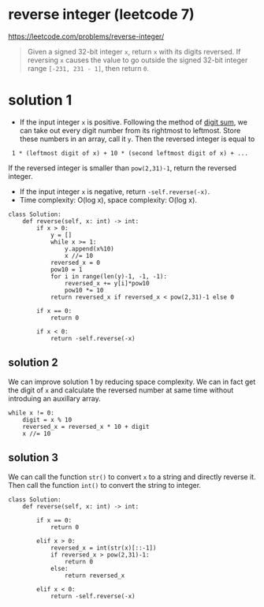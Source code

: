 # reverse integer (leetcode 7)

https://leetcode.com/problems/reverse-integer/

> Given a signed 32-bit integer `x`, return `x` with its digits reversed. 
> If reversing `x` causes the value to go outside the signed 32-bit integer range `[-231, 231 - 1]`, then return `0`.

# solution 1

* If the input integer `x` is positive. Following the method of [digit sum](digit_sum.md), we can take out every digit number from its rightmost to leftmost.
Store these numbers in an array, call it `y`. Then the reversed integer is equal to


` 1 * (leftmost digit of x) + 10 * (second leftmost digit of x) + ...`


If the reversed integer is smaller than `pow(2,31)-1`, return the reversed integer.

* If the input integer `x` is negative, return `-self.reverse(-x)`.
* Time complexity: O(log x), space complexity: O(log x).

```
class Solution:
    def reverse(self, x: int) -> int:
        if x > 0:
            y = []
            while x >= 1:
                y.append(x%10)
                x //= 10
            reversed_x = 0
            pow10 = 1
            for i in range(len(y)-1, -1, -1):
                reversed_x += y[i]*pow10
                pow10 *= 10
            return reversed_x if reversed_x < pow(2,31)-1 else 0
        
        if x == 0:
            return 0
        
        if x < 0:
            return -self.reverse(-x)
```

## solution 2

We can improve solution 1 by reducing space complexity. We can in fact get the digit of `x` and calculate the reversed number at same time
without introduing an auxillary array.

```
while x != 0:
    digit = x % 10
    reversed_x = reversed_x * 10 + digit
    x //= 10
```

## solution 3

We can call the function `str()` to convert `x` to a string and directly reverse it. Then call the function `int()` to convert the string
to integer.

```
class Solution:
    def reverse(self, x: int) -> int:
        
        if x == 0:
            return 0
        
        elif x > 0:
            reversed_x = int(str(x)[::-1])
            if reversed_x > pow(2,31)-1: 
                return 0
            else:
                return reversed_x
       
        elif x < 0:
            return -self.reverse(-x)
```
